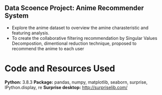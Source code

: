 ## Data Scoence Project: Anime Recommender System
* Explore the anime dataset to overview the amine charasteristic and featuring analysis.
* To create the collaborative filtering recommendation by Singular Values Decompostion, dimentional reduction technique, proposed to recommend the anime to each user

# Code and Resources Used
__Python:__ 3.8.3
__Package:__ pandas, numpy, matplotlib, seaborn, surprise, IPython.display, re
__Surprise desktop:__ http://surpriselib.com/

